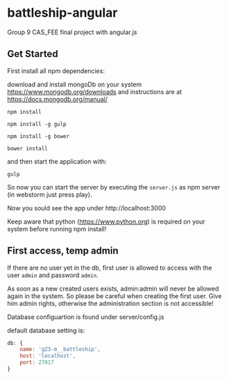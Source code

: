 # battleship-angular
Group 9 CAS_FEE final project with angular.js


## Get Started

First install all npm dependencies:

download and install mongoDb on your system  https://www.mongodb.org/downloads and instructions are at https://docs.mongodb.org/manual/

`npm install`  

`npm install -g gulp`

`npm install -g bower`

`bower install`

and then start the application with:

`gulp`

So now you can start the server by executing the `server.js` as npm server (in webstorm just press play).

Now you sould see the app under http://localhost:3000

Keep aware that python (https://www.python.org) is required on your system before running npm install!


## First access, temp admin

If there are no user yet in the db, first user is allowed to access with the user `admin` and password `admin`. 

As soon as a new created users exists, admin:admin will never be allowed again in the system. So please be
careful when creating the first user. Give him admin rights, otherwise the administration section is not accessible!

Database configuartion is found under server/config.js

default database setting is: 

```javascript
db: {
    name: 'gZ3-m__battleship',    
    host: 'localhost',    
    port: 27017
}
```